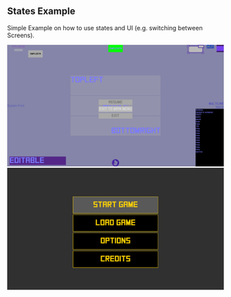## States Example

Simple Example on how to use states and UI (e.g. switching between Screens).

![pause menu example screenshot](./pause-menu.png)
![main menu example screenshot](./main-menu.png)
